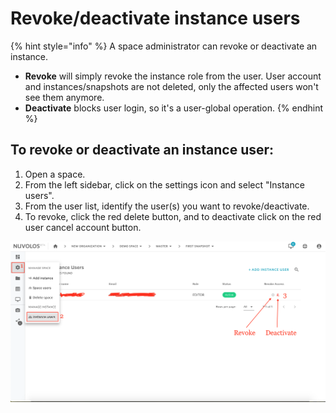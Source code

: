 # Revoke/deactivate instance users

{% hint style="info" %}
A space administrator can revoke or deactivate an instance.

* **Revoke** will simply revoke the instance role from the user. User account and instances/snapshots are not deleted, only the affected users won't see them anymore.
* **Deactivate** blocks user login, so it's a user-global operation.
{% endhint %}

## To revoke or deactivate an instance user:

1. Open a space.
2. From the left sidebar, click on the settings icon and select "Instance users".
3. From the user list, identify the user\(s\) you want to revoke/deactivate.
4. To revoke, click the red delete button, and to deactivate click on the red user cancel account button.

![](../../.gitbook/assets/screen-shot-2020-03-19-at-3.40.04-pm.png)


